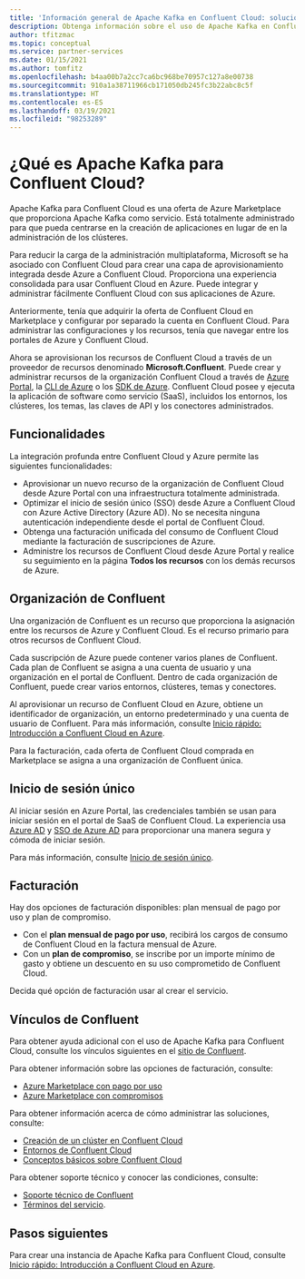 ```yaml
---
title: 'Información general de Apache Kafka en Confluent Cloud: soluciones de partners de Azure'
description: Obtenga información sobre el uso de Apache Kafka en Confluent Cloud en Azure Marketplace.
author: tfitzmac
ms.topic: conceptual
ms.service: partner-services
ms.date: 01/15/2021
ms.author: tomfitz
ms.openlocfilehash: b4aa00b7a2cc7ca6bc968be70957c127a8e00738
ms.sourcegitcommit: 910a1a38711966cb171050db245fc3b22abc8c5f
ms.translationtype: HT
ms.contentlocale: es-ES
ms.lasthandoff: 03/19/2021
ms.locfileid: "98253289"
---
```

# <a name="what-is-apache-kafka-for-confluent-cloud"></a>¿Qué es Apache Kafka para Confluent Cloud?

Apache Kafka para Confluent Cloud es una oferta de Azure Marketplace que proporciona Apache Kafka como servicio. Está totalmente administrado para que pueda centrarse en la creación de aplicaciones en lugar de en la administración de los clústeres.

Para reducir la carga de la administración multiplataforma, Microsoft se ha asociado con Confluent Cloud para crear una capa de aprovisionamiento integrada desde Azure a Confluent Cloud. Proporciona una experiencia consolidada para usar Confluent Cloud en Azure. Puede integrar y administrar fácilmente Confluent Cloud con sus aplicaciones de Azure.

Anteriormente, tenía que adquirir la oferta de Confluent Cloud en Marketplace y configurar por separado la cuenta en Confluent Cloud. Para administrar las configuraciones y los recursos, tenía que navegar entre los portales de Azure y Confluent Cloud.

Ahora se aprovisionan los recursos de Confluent Cloud a través de un proveedor de recursos denominado **Microsoft.Confluent**. Puede crear y administrar recursos de la organización Confluent Cloud a través de [Azure Portal](https://portal.azure.com/), la [CLI de Azure](/cli/azure/) o los [SDK de Azure](/azure/#languages-and-tools). Confluent Cloud posee y ejecuta la aplicación de software como servicio (SaaS), incluidos los entornos, los clústeres, los temas, las claves de API y los conectores administrados.

## <a name="capabilities"></a>Funcionalidades

La integración profunda entre Confluent Cloud y Azure permite las siguientes funcionalidades:

- Aprovisionar un nuevo recurso de la organización de Confluent Cloud desde Azure Portal con una infraestructura totalmente administrada.
- Optimizar el inicio de sesión único (SSO) desde Azure a Confluent Cloud con Azure Active Directory (Azure AD). No se necesita ninguna autenticación independiente desde el portal de Confluent Cloud.
- Obtenga una facturación unificada del consumo de Confluent Cloud mediante la facturación de suscripciones de Azure.
- Administre los recursos de Confluent Cloud desde Azure Portal y realice su seguimiento en la página **Todos los recursos** con los demás recursos de Azure.

## <a name="confluent-organization"></a>Organización de Confluent

Una organización de Confluent es un recurso que proporciona la asignación entre los recursos de Azure y Confluent Cloud. Es el recurso primario para otros recursos de Confluent Cloud.

Cada suscripción de Azure puede contener varios planes de Confluent. Cada plan de Confluent se asigna a una cuenta de usuario y una organización en el portal de Confluent. Dentro de cada organización de Confluent, puede crear varios entornos, clústeres, temas y conectores.

Al aprovisionar un recurso de Confluent Cloud en Azure, obtiene un identificador de organización, un entorno predeterminado y una cuenta de usuario de Confluent. Para más información, consulte [Inicio rápido: Introducción a Confluent Cloud en Azure](create.md).

Para la facturación, cada oferta de Confluent Cloud comprada en Marketplace se asigna a una organización de Confluent única.

## <a name="single-sign-on"></a>Inicio de sesión único

Al iniciar sesión en Azure Portal, las credenciales también se usan para iniciar sesión en el portal de SaaS de Confluent Cloud. La experiencia usa [Azure AD](../../active-directory/fundamentals/active-directory-whatis.md) y [SSO de Azure AD](../../active-directory/manage-apps/what-is-single-sign-on.md) para proporcionar una manera segura y cómoda de iniciar sesión.

Para más información, consulte [Inicio de sesión único](manage.md#single-sign-on).

## <a name="billing"></a>Facturación

Hay dos opciones de facturación disponibles: plan mensual de pago por uso y plan de compromiso.

- Con el **plan mensual de pago por uso**, recibirá los cargos de consumo de Confluent Cloud en la factura mensual de Azure.
- Con un **plan de compromiso**, se inscribe por un importe mínimo de gasto y obtiene un descuento en su uso comprometido de Confluent Cloud.

Decida qué opción de facturación usar al crear el servicio.

## <a name="confluent-links"></a>Vínculos de Confluent

Para obtener ayuda adicional con el uso de Apache Kafka para Confluent Cloud, consulte los vínculos siguientes en el [sitio de Confluent](https://docs.confluent.io/home/overview.html).

Para obtener información sobre las opciones de facturación, consulte:

* [Azure Marketplace con pago por uso](https://docs.confluent.io/cloud/current/billing/ccloud-azure-payg.html)
* [Azure Marketplace con compromisos](https://docs.confluent.io/cloud/current/billing/ccloud-azure-ubb.html)

Para obtener información acerca de cómo administrar las soluciones, consulte:

* [Creación de un clúster en Confluent Cloud](https://docs.confluent.io/cloud/current/clusters/create-cluster.html)
* [Entornos de Confluent Cloud](https://docs.confluent.io/current/cloud/using/environments.html)
* [Conceptos básicos sobre Confluent Cloud](https://docs.confluent.io/current/cloud/using/cloud-basics.html)

Para obtener soporte técnico y conocer las condiciones, consulte:

* [Soporte técnico de Confluent](https://support.confluent.io)
* [Términos del servicio](https://www.confluent.io/confluent-cloud-tos).

## <a name="next-steps"></a>Pasos siguientes

Para crear una instancia de Apache Kafka para Confluent Cloud, consulte [Inicio rápido: Introducción a Confluent Cloud en Azure](create.md).
